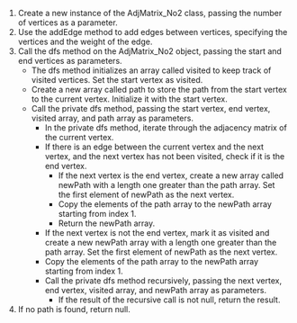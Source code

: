 1. Create a new instance of the AdjMatrix_No2 class, passing the number of vertices as a parameter.
2. Use the addEdge method to add edges between vertices, specifying the vertices and the weight of the edge.
3. Call the dfs method on the AdjMatrix_No2 object, passing the start and end vertices as parameters.
    - The dfs method initializes an array called visited to keep track of visited vertices. Set the start vertex as
      visited.
    - Create a new array called path to store the path from the start vertex to the current vertex. Initialize it with
      the start vertex.
    - Call the private dfs method, passing the start vertex, end vertex, visited array, and path array as parameters.
        - In the private dfs method, iterate through the adjacency matrix of the current vertex.
        - If there is an edge between the current vertex and the next vertex, and the next vertex has not been visited,
          check if it is the end vertex.
            - If the next vertex is the end vertex, create a new array called newPath with a length one greater than the
              path array. Set the first element of newPath as the next vertex.
            - Copy the elements of the path array to the newPath array starting from index 1.
            - Return the newPath array.
        - If the next vertex is not the end vertex, mark it as visited and create a new newPath array with a length one
          greater than the path array. Set the first element of newPath as the next vertex.
        - Copy the elements of the path array to the newPath array starting from index 1.
        - Call the private dfs method recursively, passing the next vertex, end vertex, visited array, and newPath array
          as parameters.
            - If the result of the recursive call is not null, return the result.
4. If no path is found, return null.
